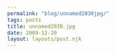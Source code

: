 ```yaml
---
permalink: "blog/unnamed2030jpg/"
tags: posts
title: unnamed2030.jpg
date: 2009-12-20
layout: layouts/post.njk
---
```



